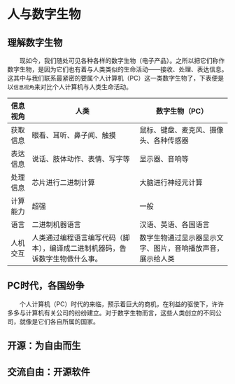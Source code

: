 # 人与数字生物

## 理解数字生物
&emsp;&emsp;现如今，我们随处可见各种各样的数字生物（电子产品）。之所以把它们称作数字生物，是因为它们也有着与人类类似的生命活动——接收、处理、表达信息。这其中与我们联系最紧密的要属个人计算机（PC）这一类数字生物了，下表便是以`信息视角`来对比个人计算机与人类生命活动。

| 信息视角 | 人类                                                                         | 数字生物（PC）                         |
| -------- | ---------------------------------------------------------------------------- | -------------------------------------- |
| 获取信息 | 眼看、耳听、鼻子闻、触摸                                                     | 鼠标、键盘、麦克风、摄像头、各种传感器 |
| 表达信息 | 说话、肢体动作、表情、写字等                                                 | 显示器、音响等                         |
| 处理信息 | 芯片进行二进制计算                                                           | 大脑进行神经元计算                     |
| 计算能力 | 超强                                                                         | 一般                                   |
| 语言     | 二进制机器语言                                                               | 汉语、英语、各国语言                   |
| 人机交互 | 人类通过编程语言编写代码（脚本），编译成二进制机器码，告诉数字生物做什么事。 | 数字生物通过显示器显示文字、图片，音响播放声音，展示给人类     |


## PC时代，各国纷争
&emsp;&emsp;个人计算机（PC）时代的来临，预示着巨大的商机，在利益的驱使下，许许多多与计算机有关公司的纷纷建立。对于数字生物而言，这些人类创立的不同公司，就像是它们各自所属的国家。

## 开源：为自由而生

## 交流自由：开源软件

<!-- # 第2课：初识编程环境

## 一、什么是编程环境

## 二、Scratch编程环境

## 三、基于Scratch的开发的编程环境 -->
